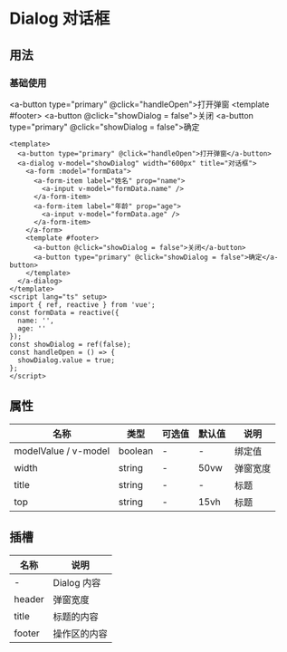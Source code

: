 # Dialog 对话框

## 用法

### 基础使用

<a-button type="primary" @click="handleOpen">打开弹窗</a-button>
<a-dialog v-model="showDialog" width="600px" title="对话框">
<a-form :model="formData">
<a-form-item label="姓名" prop="name">
<a-input v-model="formData.name" />
</a-form-item>
<a-form-item label="年龄" prop="age">
<a-input v-model="formData.age" />
</a-form-item>
</a-form>
<template #footer>
<a-button @click="showDialog = false">关闭</a-button>
<a-button type="primary" @click="showDialog = false">确定</a-button>
</template>
</a-dialog>

```vue
<template>
  <a-button type="primary" @click="handleOpen">打开弹窗</a-button>
  <a-dialog v-model="showDialog" width="600px" title="对话框">
    <a-form :model="formData">
      <a-form-item label="姓名" prop="name">
        <a-input v-model="formData.name" />
      </a-form-item>
      <a-form-item label="年龄" prop="age">
        <a-input v-model="formData.age" />
      </a-form-item>
    </a-form>
    <template #footer>
      <a-button @click="showDialog = false">关闭</a-button>
      <a-button type="primary" @click="showDialog = false">确定</a-button>
    </template>
  </a-dialog>
</template>
<script lang="ts" setup>
import { ref, reactive } from 'vue';
const formData = reactive({
  name: '',
  age: ''
});
const showDialog = ref(false);
const handleOpen = () => {
  showDialog.value = true;
};
</script>
```

## 属性

| 名称                 | 类型    | 可选值 | 默认值 | 说明     |
| -------------------- | ------- | ------ | ------ | -------- |
| modelValue / v-model | boolean | -      | -      | 绑定值   |
| width                | string  | -      | 50vw   | 弹窗宽度 |
| title                | string  | -      | -      | 标题     |
| top                  | string  | -      | 15vh   | 标题     |

## 插槽

| 名称   | 说明         |
| ------ | ------------ |
| -      | Dialog 内容   |
| header | 弹窗宽度     |
| title  | 标题的内容   |
| footer | 操作区的内容 |

<script lang="ts" setup>
import { ref, reactive } from "vue";
const formData = reactive({
  name: "",
  age: "",
});
const showDialog = ref(false);
const handleOpen = () => {
  showDialog.value = true;
};
</script>
